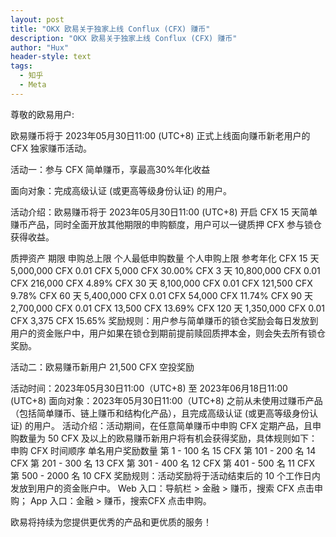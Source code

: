 ```yaml
---
layout: post
title: "OKX 欧易关于独家上线 Conflux (CFX) 赚币"
description: "OKX 欧易关于独家上线 Conflux (CFX) 赚币"
author: "Hux"
header-style: text
tags:
  - 知乎
  - Meta
---
```


尊敬的欧易用户:

欧易赚币将于 2023年05月30日11:00 (UTC+8) 正式上线面向赚币新老用户的 CFX 独家赚币活动。

活动一：参与 CFX 简单赚币，享最高30%年化收益

面向对象：完成高级认证 (或更高等级身份认证) 的用户。

活动介绍：欧易赚币将于 2023年05月30日11:00 (UTC+8) 开启 CFX 15 天简单赚币产品，同时全面开放其他期限的申购额度，用户可以一键质押 CFX 参与锁仓获得收益。

质押资产	期限	申购总上限	个人最低申购数量	个人申购上限	参考年化
CFX	15 天	5,000,000 CFX	0.01 CFX	5,000 CFX	30.00%
CFX	3 天	10,800,000 CFX	0.01 CFX	216,000 CFX	4.89%
CFX	30 天	8,100,000 CFX	0.01 CFX	121,500 CFX	9.78%
CFX	60 天	5,400,000 CFX	0.01 CFX	54,000 CFX	11.74%
CFX	90 天	2,700,000 CFX	0.01 CFX	13,500 CFX	13.69%
CFX	120 天	1,350,000 CFX	0.01 CFX	3,375 CFX	15.65%
奖励规则：用户参与简单赚币的锁仓奖励会每日发放到用户的资金账户中，用户如果在锁仓到期前提前赎回质押本金，则会失去所有锁仓奖励。

活动二：欧易赚币新用户 21,500 CFX 空投奖励

活动时间：2023年05月30日11:00（UTC+8) 至 2023年06月18日11:00 (UTC+8) ​
面向对象：2023年05月30日11:00（UTC+8) 之前从未使用过赚币产品（包括简单赚币、链上赚币和结构化产品），且完成高级认证 (或更高等级身份认证) 的用户。
活动介绍：活动期间，在任意简单赚币中申购 CFX 定期产品，且申购数量为 50 CFX 及以上的欧易赚币新用户将有机会获得奖励，具体规则如下：
申购 CFX 时间顺序	单名用户奖励数量
第 1 - 100 名	15 CFX
第 101 - 200 名	14 CFX
第 201 - 300 名	13 CFX
第 301 - 400 名	12 CFX
第 401 - 500 名	11 CFX
第 500 - 2000 名	10 CFX
奖励规则：活动奖励将于活动结束后的 10 个工作日内发放到用户的资金账户中。
Web 入口：导航栏 > 金融 > 赚币，搜索 CFX 点击申购；
App 入口：金融 > 赚币，搜索CFX 点击申购。

欧易将持续为您提供更优秀的产品和更优质的服务！
